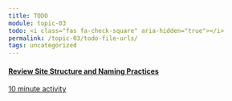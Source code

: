 ```yaml
---
title: TODO
module: topic-03
todo: <i class="fas fa-check-square" aria-hidden="true"></i>
permalink: /topic-03/todo-file-urls/
tags: uncategorized
---
```


<div class="row text-center">
  <div class="col-lg-4">
    <div class="bs-component">
      <div class="list-group">
        <a href="../../topic-02/naming-practices/" target="_blank" class="list-group-item">
          <i class="icon-hw fas fa-book-reader" aria-hidden="true"></i>
          <h4 class="list-group-item-heading">Review Site Structure and Naming Practices</h4>
          <div class="divider-hw"></div>
          <p class="list-group-item-text"><i class="far fa-clock" aria-hidden="true"></i> 10 minute activity</p>
        </a>
      </div>
    </div>
  </div>
</div>
